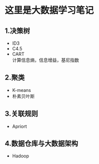 # 这里是大数据学习笔记  
## 1.决策树
- ID3  
- C4.5  
- CART  
计算信息熵，信息增益，基尼指数
## 2.聚类 
- K-means  
- 朴素贝叶斯  
## 3.关联规则
- Apriort
## 4.数据仓库与大数据架构
- Hadoop
